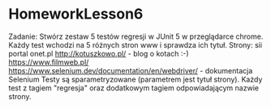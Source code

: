 # HomeworkLesson6
Zadanie:
Stwórz zestaw 5 testów regresji w JUnit 5 w przeglądarce chrome. Każdy test wchodzi na 5 różnych stron www i sprawdza ich tytuł. Strony:
sii portal
onet.pl
http://kotuszkowo.pl/  - blog o kotach :-)
https://www.filmweb.pl/
https://www.selenium.dev/documentation/en/webdriver/ - dokumentacja Selenium
Testy są sparametryzowane (parametrem jest tytuł strony). Każdy test z tagiem "regresja" oraz dodatkowym tagiem odpowiadającym nazwie strony.
